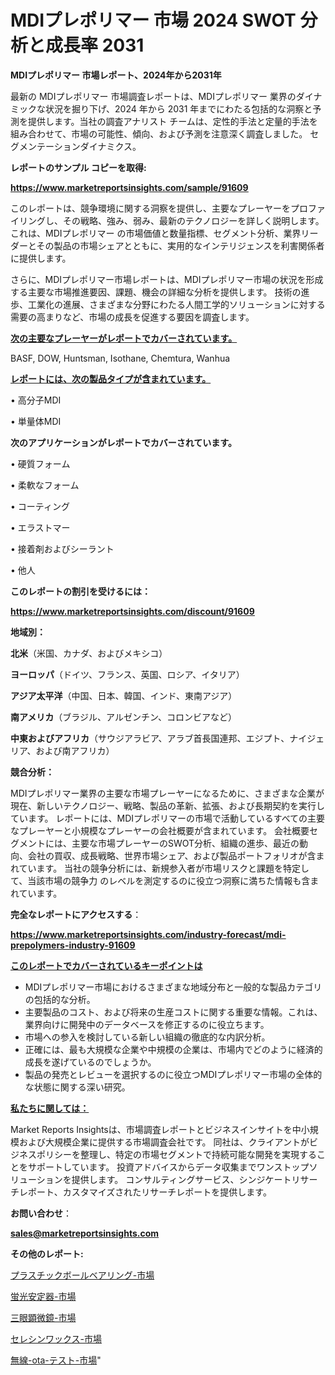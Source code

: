 # MDIプレポリマー 市場 2024 SWOT 分析と成長率 2031

<strong>MDIプレポリマー 市場レポート、2024年から2031年</strong>

最新の MDIプレポリマー 市場調査レポートは、MDIプレポリマー 業界のダイナミックな状況を掘り下げ、2024 年から 2031 年までにわたる包括的な洞察と予測を提供します。当社の調査アナリスト チームは、定性的手法と定量的手法を組み合わせて、市場の可能性、傾向、および予測を注意深く調査しました。 セグメンテーションダイナミクス。



<strong>レポートのサンプル コピーを取得:</strong> <a href=https://www.marketreportsinsights.com/sample/91609>

<strong><u>https://www.marketreportsinsights.com/sample/91609</u></strong></a>

このレポートは、競争環境に関する洞察を提供し、主要なプレーヤーをプロファイリングし、その戦略、強み、弱み、最新のテクノロジーを詳しく説明します。 これは、MDIプレポリマー の市場価値と数量指標、セグメント分析、業界リーダーとその製品の市場シェアとともに、実用的なインテリジェンスを利害関係者に提供します。

さらに、MDIプレポリマー市場レポートは、MDIプレポリマー市場の状況を形成する主要な市場推進要因、課題、機会の詳細な分析を提供します。 技術の進歩、工業化の進展、さまざまな分野にわたる人間工学的ソリューションに対する需要の高まりなど、市場の成長を促進する要因を調査します。



<strong><u>次の主要なプレーヤーがレポートでカバーされています。</u></strong>

BASF, DOW, Huntsman, Isothane, Chemtura, Wanhua



<strong><u><b>レポートには、次の製品タイプが含まれています。</b></u></strong>

• 高分子MDI

• 単量体MDI



<strong><b>次のアプリケーションがレポートでカバーされています。</b></strong>

• 硬質フォーム

• 柔軟なフォーム

• コーティング

• エラストマー

• 接着剤およびシーラント

• 他人



<strong><b>このレポートの割引を受けるには：</b></strong><a href=https://www.marketreportsinsights.com/discount/91609>

<strong><u>https://www.marketreportsinsights.com/discount/91609</u></strong></a>



<strong>地域別：</strong>



<strong>北米</strong>（米国、カナダ、およびメキシコ）



<strong>ヨーロッパ</strong>（ドイツ、フランス、英国、ロシア、イタリア）



<strong>アジア太平洋</strong>（中国、日本、韓国、インド、東南アジア）



<strong>南アメリカ</strong>（ブラジル、アルゼンチン、コロンビアなど）



<strong>中東およびアフリカ</strong>（サウジアラビア、アラブ首長国連邦、エジプト、ナイジェリア、および南アフリカ）



<strong>競合分析：</strong>

MDIプレポリマー業界の主要な市場プレーヤーになるために、さまざまな企業が現在、新しいテクノロジー、戦略、製品の革新、拡張、および長期契約を実行しています。 レポートには、MDIプレポリマーの市場で活動しているすべての主要なプレーヤーと小規模なプレーヤーの会社概要が含まれています。 会社概要セグメントには、主要な市場プレーヤーのSWOT分析、組織の進歩、最近の動向、会社の買収、成長戦略、世界市場シェア、および製品ポートフォリオが含まれています。 当社の競争分析には、新規参入者が市場リスクと課題を特定して、当該市場の競争力 のレベルを測定するのに役立つ洞察に満ちた情報も含まれています。



<strong>完全なレポートにアクセスする</strong>：

<a href=https://www.marketreportsinsights.com/industry-forecast/mdi-prepolymers-industry-91609>

<strong><u>https://www.marketreportsinsights.com/industry-forecast/mdi-prepolymers-industry-91609</u></strong></a>



<strong><u><b>このレポートでカバーされているキーポイントは</b></u></strong>
<ul>
  <li>MDIプレポリマー市場におけるさまざまな地域分布と一般的な製品カテゴリの包括的な分析。</li>
  <li>主要製品のコスト、および将来の生産コストに関する重要な情報。これは、業界向けに開発中のデータベースを修正するのに役立ちます。</li>
  <li>市場への参入を検討している新しい組織の徹底的な内訳分析。</li>
  <li>正確には、最も大規模な企業や中規模の企業は、市場内でどのように経済的成長を遂げているのでしょうか。</li>
  <li>製品の発売とレビューを選択するのに役立つMDIプレポリマー市場の全体的な状態に関する深い研究。</li>
</ul>


<strong><u><b>私たちに関しては：</b></u></strong>

Market Reports Insightsは、市場調査レポートとビジネスインサイトを中小規模および大規模企業に提供する市場調査会社です。 同社は、クライアントがビジネスポリシーを整理し、特定の市場セグメントで持続可能な開発を実現することをサポートしています。 投資アドバイスからデータ収集までワンストップソリューションを提供します。 コンサルティングサービス、シンジケートリサーチレポート、カスタマイズされたリサーチレポートを提供します。



<strong><b>お問い合わせ</b></strong>：

<a href=mailto:sales@marketreportsinsights.com>

<strong><u>sales@marketreportsinsights.com</u></strong></a>



<strong>その他のレポート:</strong>

<a href=https://www.linkedin.com/pulse/プラスチックボールベアリング-市場-2023-最新の-cagr-および成長分析-9tqnf/>プラスチックボールベアリング-市場</a>

<a href=https://www.linkedin.com/pulse/蛍光安定器-市場-2023-swot-分析と成長率-2030-pr-news-hub-jlx8f/>蛍光安定器-市場</a>

<a href=https://www.linkedin.com/pulse/三眼顕微鏡-市場-2023-競争分析と事業成長-2030-trend-titans-360-analysis-yoldf/>三眼顕微鏡-市場</a>

<a href=https://www.linkedin.com/pulse/セレシンワックス-市場-2023-総利益と主要ベンダー-2030-analytics-achievers-24-analysis-geamf/>セレシンワックス-市場</a>

<a href=https://www.linkedin.com/pulse/無線-ota-テスト-市場-2023-新興市場-将来の動向と市場需要-2030-ycw1f/>無線-ota-テスト-市場</a>"
